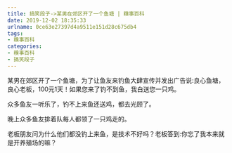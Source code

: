 ```yaml
---
title: 搞笑段子->某男在郊区开了一个鱼塘 | 糗事百科
date: 2019-12-02 18:35:33
urlname: 0ce63e27397d4a9511e151d28c675db4
tags: 
- 糗事百科
categories:
- 糗事百科
- 搞笑段子
---
```

某男在郊区开了一个鱼塘，为了让鱼友来钓鱼大肆宣传并发出广告说:良心鱼塘，良心老板，100元1天！如果您来了钓不到鱼，我白送您一只鸡。

众多鱼友一听乐了，钓不上来鱼还送鸡，都去光顾了。

晚上众多鱼友排着队每人都领了一只鸡走的。

老板朋友问为什么他们都没钓上来鱼，是技术不好吗？老板答到:你忘了我本来就是开养殖场的嘛？


